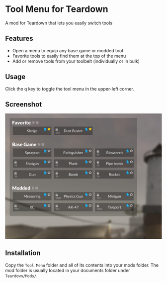 # Tool Menu for Teardown

A mod for Teardown that lets you easily switch tools

## Features

- Open a menu to equip any base game or modded tool
- Favorite tools to easily find them at the top of the menu
- Add or remove tools from your toolbelt (individually or in bulk)

## Usage

Click the <kbd>q</kbd> key to toggle the tool menu in the upper-left corner.

## Screenshot

![](./screenshot.png)

## Installation

Copy the `Tool Menu` folder and all of its contents into your mods folder. The mod folder is usually located in your documents folder under `Teardown/Mods/`.
